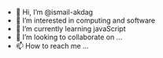 - 👋 Hi, I’m @ismail-akdag
- 👀 I’m interested in computing and software
- 🌱 I’m currently learning javaScript
- 💞️ I’m looking to collaborate on ...
- 📫 How to reach me ...

<!---
ismail-akdag/ismail-akdag is a ✨ special ✨ repository because its `README.md` (this file) appears on your GitHub profile.
You can click the Preview link to take a look at your changes.
--->
